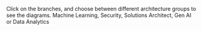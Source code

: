 Click on the branches, and choose between different architecture groups to see the diagrams. Machine Learning, Security, Solutions Architect, Gen AI or Data Analytics
